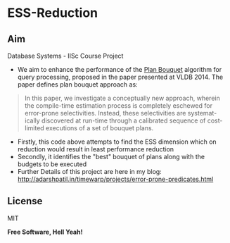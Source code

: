 ESS-Reduction
=============

Aim
----

Database Systems - IISc Course Project
- We aim to enhance the performance of the [Plan Bouquet] algorithm for query processing,  proposed in the paper presented at VLDB 2014. The paper defines plan bouquet approach as:
> In this paper, we investigate a conceptually new approach, wherein
the compile-time estimation process is completely eschewed for
error-prone selectivities. Instead, these selectivities are systemat-
ically discovered at run-time through a calibrated sequence of cost-
limited executions of a set of bouquet plans.
- Firstly, this code above attempts to find the ESS dimension which on reduction would result in least performance reduction
- Secondly, it identifies the "best" bouquet of plans along with the budgets to be executed
- Further Details of this project are here in my blog: http://adarshpatil.in/timewarp/projects/error-prone-predicates.html

[Plan Bouquet]:http://dsl.serc.iisc.ernet.in/projects/QUEST/index.html#pub

License
----

MIT

**Free Software, Hell Yeah!**
